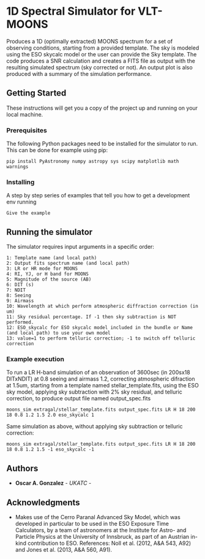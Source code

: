 # 1D Spectral Simulator for VLT-MOONS
Produces a 1D (optimally extracted) MOONS spectrum for a set of observing conditions, starting from a provided template. The sky is modeled using the ESO skycalc model or the user can provide the Sky template. The code produces a SNR calculation and creates a FITS file as output with the resulting simulated spectrum (sky corrected or not). An output plot is also produced with a summary of the simulation performance.

## Getting Started

These instructions will get you a copy of the project up and running on your local machine.

### Prerequisites

The following Python packages need to be installed for the simulator to run. This can be done for example using pip:

```
pip install PyAstronomy numpy astropy sys scipy matplotlib math warnings
```

### Installing

A step by step series of examples that tell you how to get a development env running

```
Give the example
```

## Running the simulator

The simulator requires input arguments in a specific order:

```
1: Template name (and local path)
2: Output fits spectrum name (and local path)
3: LR or HR mode for MOONS
4: RI, YJ, or H band for MOONS
5: Magnitude of the source (AB)
6: DIT (s)
7: NDIT
8: Seeing
9: Airmass
10: Wavelength at which perform atmospheric diffraction correction (in um)
11: Sky residual percentage. If -1 then sky subtraction is NOT performed.
12: ESO_skycalc for ESO skycalc model included in the bundle or Name (and local path) to use your own model
13: value=1 to perform telluric correction; -1 to switch off telluric correction
```

### Example execution

To run a LR H-band simulation of an observation of 3600sec (in 200sx18 DITxNDIT) at 0.8 seeing and airmass 1.2, correcting atmospheric difraction at 1.5um, starting from a template named stellar_template.fits, using the ESO sky model, applying sky subtraction with 2% sky residual, and telluric correction, to produce output file named output_spec.fits

```
moons_sim extragal/stellar_template.fits output_spec.fits LR H 18 200 18 0.8 1.2 1.5 2.0 eso_skycalc 1
```

Same simulation as above, without applying sky subtraction or telluric correction:

```
moons_sim extragal/stellar_template.fits output_spec.fits LR H 18 200 18 0.8 1.2 1.5 -1 eso_skycalc -1
```

## Authors

* **Oscar A. Gonzalez** - *UKATC* -

## Acknowledgments

* Makes use of the Cerro Paranal Advanced Sky Model, which was developed in particular to be used in the ESO Exposure Time Calculators, by a team of astronomers at the Institute for Astro- and Particle Physics at the University of Innsbruck, as part of an Austrian in-kind contribution to ESO. References: Noll et al. (2012, A&A 543, A92) and Jones et al. (2013, A&A 560, A91).
